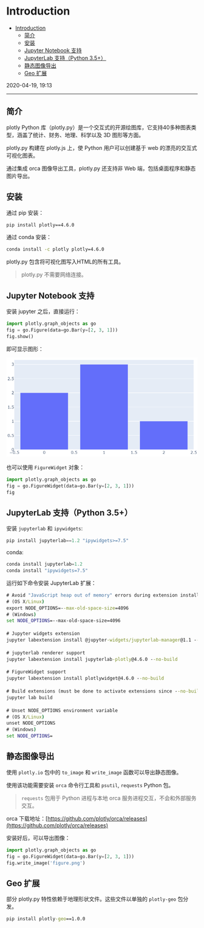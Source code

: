 # Introduction

- [Introduction](#introduction)
  - [简介](#%e7%ae%80%e4%bb%8b)
  - [安装](#%e5%ae%89%e8%a3%85)
  - [Jupyter Notebook 支持](#jupyter-notebook-%e6%94%af%e6%8c%81)
  - [JupyterLab 支持（Python 3.5+）](#jupyterlab-%e6%94%af%e6%8c%81python-35)
  - [静态图像导出](#%e9%9d%99%e6%80%81%e5%9b%be%e5%83%8f%e5%af%bc%e5%87%ba)
  - [Geo 扩展](#geo-%e6%89%a9%e5%b1%95)

2020-04-19, 19:13
*** *

## 简介

plotly Python 库（plotly.py）是一个交互式的开源绘图库，它支持40多种图表类型，涵盖了统计、财务、地理、科学以及 3D 图形等方面。

plotly.py 构建在 plotly.js 上，使 Python 用户可以创建基于 web 的漂亮的交互式可视化图表。

通过集成 orca 图像导出工具，plotly.py 还支持非 Web 端，包括桌面程序和静态图片导出。

## 安装

通过 pip 安装：

```cmd
pip install plotly==4.6.0
```

通过 conda 安装：

```cmd
conda install -c plotly plotly=4.6.0
```

plotly.py 包含将可视化图写入HTML的所有工具。

> plotly.py 不需要网络连接。

## Jupyter Notebook 支持

安装 jupyter 之后，直接运行：

```py
import plotly.graph_objects as go
fig = go.Figure(data=go.Bar(y=[2, 3, 1]))
fig.show()
```

即可显示图形：

![bar](images/2020-03-11-16-44-39.png)

也可以使用 `FigureWidget` 对象：

```py
import plotly.graph_objects as go
fig = go.FigureWidget(data=go.Bar(y=[2, 3, 1]))
fig
```

## JupyterLab 支持（Python 3.5+）

安装 `jupyterlab` 和 `ipywidgets`:

```py
pip install jupyterlab==1.2 "ipywidgets>=7.5"
```

conda:

```py
conda install jupyterlab=1.2
conda install "ipywidgets=7.5"
```

运行如下命令安装 JupyterLab 扩展：

```cmd
# Avoid "JavaScript heap out of memory" errors during extension installation
# (OS X/Linux)
export NODE_OPTIONS=--max-old-space-size=4096
# (Windows)
set NODE_OPTIONS=--max-old-space-size=4096

# Jupyter widgets extension
jupyter labextension install @jupyter-widgets/jupyterlab-manager@1.1 --no-build

# jupyterlab renderer support
jupyter labextension install jupyterlab-plotly@4.6.0 --no-build

# FigureWidget support
jupyter labextension install plotlywidget@4.6.0 --no-build

# Build extensions (must be done to activate extensions since --no-build is used above)
jupyter lab build

# Unset NODE_OPTIONS environment variable
# (OS X/Linux)
unset NODE_OPTIONS
# (Windows)
set NODE_OPTIONS=
```

## 静态图像导出

使用 `plotly.io` 包中的 `to_image` 和 `write_image` 函数可以导出静态图像。

使用该功能需要安装 `orca` 命令行工具和 `psutil`, `requests` Python 包。

> `requests` 包用于 Python 进程与本地 orca 服务进程交互，不会和外部服务交互。

orca 下载地址：[https://github.com/plotly/orca/releases](https://github.com/plotly/orca/releases)

安装好后，可以导出图像：

```py
import plotly.graph_objects as go
fig = go.FigureWidget(data=go.Bar(y=[2, 3, 1]))
fig.write_image('figure.png')
```

## Geo 扩展

部分 plotly.py 特性依赖于地理形状文件。这些文件以单独的 `plotly-geo` 包分发。

```cmd
pip install plotly-geo==1.0.0
```
